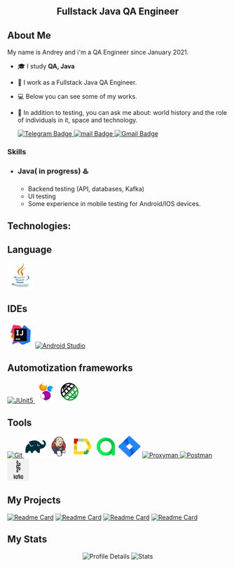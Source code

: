 <h2 align="center">Fullstack Java QA Engineer </h2>

## About Me
My name is Andrey and i'm a QA Engineer since January 2021. 
- 🎓 I study **QA, Java**
- 💼 I work as a Fullstack Java QA Engineer.
- 💻 Below you can see some of my works.
- 💬 In addition to testing, you can ask me about: world history and the role of individuals in it, space and technology.

  <a href="https://t.me/LikeAndrey24">
    <img src="https://img.shields.io/badge/Telegram-blue?style=for-the-badge&logo=telegram&logoColor=white" alt="Telegram Badge"/>
  </a>

  <a href="mailto:zizkun.av@list.ru">
    <img src="https://img.shields.io/badge/@mail.ru-blue?style=for-the-badge&logo=mail&logoColor=white" alt="mail Badge"/>
  </a>

  <a href="https://www.linkedin.com/in/андрей-жижкун-16b44a224/?locale=en_US">
    <img src="https://img.shields.io/badge/LinkedIn-blue?style=for-the-badge&logo=mail&logoColor=white" alt="Gmail Badge"/>
  </a>

### Skills
- ### Java( in progress) :hotsprings: 
    - Backend testing (API, databases, Kafka)
    - UI testing
    - Some experience in mobile testing for Android/IOS devices.
  

## Technologies:

## Language
<a href="https://www.java.com/"><img src="images/logo/Java.svg" width="60" height="60"  alt="Java"/></a>

## IDEs
<a href="https://www.jetbrains.com/idea/"><img src="images/logo/Idea.svg" width="60" height="60"  alt="IDEA"/></a>
<a href="https://developer.android.com/studio"> <img src="https://cdn.jsdelivr.net/gh/devicons/devicon@latest/icons/androidstudio/androidstudio-original.svg" title="Android Studio" alt="Android Studio" width="50" height="50"/> </a> 

## Automotization frameworks
<a href="https://junit.org/junit5"> <img src="https://cdn.jsdelivr.net/gh/devicons/devicon@latest/icons/junit/junit-original.svg" title="JUnit5" alt="JUnit5" width="40" height="40"/> </a>
<a href="https://selenide.org"><img src="images/logo/Selenide.svg" title="Selenide" alt="Selenide" width="50" height="50"/></a>
<a href="https://rest-assured.io"><img src="images/logo/RestAssured.svg" title="RestAssured" alt="REST Assured" width="50" height="50"/></a>

## Tools
<a href="https://git-scm.com/"> <img src="https://cdn.jsdelivr.net/gh/devicons/devicon@latest/icons/git/git-original.svg" title="Git" alt="Git" width="40" height="40"/> </a> 
<a href="https://gradle.org"><img src="images/logo/Gradle.svg" title="Gradle" alt="Gradle" width="50" height="50"/></a>
<a href="https://www.jenkins.io"><img src="images/logo/Jenkins.svg" title="Jenkins" alt="Jenkins" width="50" height="50"/></a>
<a href="https://qameta.io/allure-report"><img src="images/logo/Allure.svg" title="Allure" alt="Allure Report" width="50" height="50"/></a>
<a href="https://qameta.io"><img src="images/logo/Allure_TO.svg" title="Allure Testops" alt="Allure_TO" width="50" height="50"/></a>
<a href="https://www.atlassian.com/software/jira"><img src="images/logo/Jira.svg" title="Jira" alt="Jira" width="50" height="50"/></a>
<a href="https://proxyman.io/"> <img src="icons/proxyman.png" title="Proxyman" alt="Proxyman" width="40" height="40"/> </a>
<a href="https://www.postman.com/"> <img src="https://cdn.jsdelivr.net/gh/devicons/devicon@latest/icons/postman/postman-original.svg" title="Postman" alt="Postman" width="50" height="50"/> </a>
<a href="https://kafka.apache.org/"><img src="images/logo/kafka.webp" title="Apache Kafka" alt="kafka" width="50" height="50"/></a>

<p align="left">


## My Projects

[![Readme Card](https://github-readme-stats.vercel.app/api/pin/?username=ZhizhkunAV&repo=axe_test_work&theme=blueberry)](https://github.com/ZhizhkunAV/axe_test_work)
[![Readme Card](https://github-readme-stats.vercel.app/api/pin/?username=ZhizhkunAV&repo=demoqa-ui-api&theme=blueberry)](https://github.com/ZhizhkunAV/demoqa-ui-api)
[![Readme Card](https://github-readme-stats.vercel.app/api/pin/?username=ZhizhkunAV&repo=mobile-browserstack&theme=blueberry)](https://github.com/ZhizhkunAV/mobile-browserstack)
[![Readme Card](https://github-readme-stats.vercel.app/api/pin/?username=ZhizhkunAV&repo=rest_api&theme=blueberry)](https://github.com/ZhizhkunAV/rest_api)


## My Stats
<p align="center">
  <img src="https://github-profile-summary-cards.vercel.app/api/cards/profile-details?username=ZhizhkunAV&theme=tokyonight" alt="Profile Details">
  <img src="https://github-profile-summary-cards.vercel.app/api/cards/stats?username=ZhizhkunAV&theme=tokyonight" alt="Stats">
</p>
